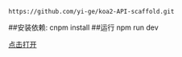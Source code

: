 ```
https://github.com/yi-ge/koa2-API-scaffold.git
```

##安装依赖:
    cnpm install
##运行
    npm run dev

[点击打开](http://localhost:3001)
